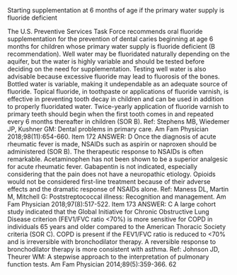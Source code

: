 Starting supplementation at 6 months of age if the primary water supply is fluoride deficient

The U.S. Preventive Services Task Force recommends oral fluoride supplementation for the prevention
of dental caries beginning at age 6 months for children whose primary water supply is fluoride deficient
(B recommendation). Well water may be fluoridated naturally depending on the aquifer, but the water is
highly variable and should be tested before deciding on the need for supplementation. Testing well water
is also advisable because excessive fluoride may lead to fluorosis of the bones. Bottled water is variable,
making it undependable as an adequate source of fluoride. Topical fluoride, in toothpaste or applications
of fluoride varnish, is effective in preventing tooth decay in children and can be used in addition to
properly fluoridated water. Twice-yearly application of fluoride varnish to primary teeth should begin
when the first tooth comes in and repeated every 6 months thereafter in children (SOR B).
Ref: Stephens MB, Wiedemer JP, Kushner GM: Dental problems in primary care. Am Fam Physician 2018;98(11):654-660.
Item 172
ANSWER: D
Once the diagnosis of acute rheumatic fever is made, NSAIDs such as aspirin or naproxen should be
administered (SOR B). The therapeutic response to NSAIDs is often remarkable. Acetaminophen has not
been shown to be a superior analgesic for acute rheumatic fever. Gabapentin is not indicated, especially
considering that the pain does not have a neuropathic etiology. Opioids would not be considered first-line
treatment because of their adverse effects and the dramatic response of NSAIDs alone.
Ref: Maness DL, Martin M, Mitchell G: Poststreptococcal illness: Recognition and management. Am Fam Physician
2018;97(8):517-522.
Item 173
ANSWER: C
A large cohort study indicated that the Global Initiative for Chronic Obstructive Lung Disease criterion
(FEV1/FVC ratio <70%) is more sensitive for COPD in individuals 65 years and older compared to the
American Thoracic Society criteria (SOR C). COPD is present if the FEV1/FVC ratio is reduced to <70%
and is irreversible with bronchodilator therapy. A reversible response to bronchodilator therapy is more
consistent with asthma.
Ref: Johnson JD, Theurer WM: A stepwise approach to the interpretation of pulmonary function tests. Am Fam Physician
2014;89(5):359-366.
62